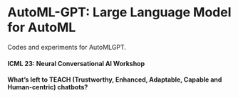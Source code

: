 # AutoML-GPT: Large Language Model for AutoML


Codes and experiments for AutoMLGPT.



#### ICML 23: Neural Conversational AI Workshop
#### What’s left to TEACH (Trustworthy, Enhanced, Adaptable, Capable and Human-centric) chatbots?

